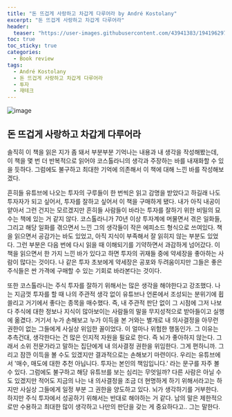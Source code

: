 ```yaml
---
title: "돈 뜨겁게 사랑하고 차갑게 다루어라 by André Kostolany"
excerpt: "돈 뜨겁게 사랑하고 차갑게 다루어라"
header:
  teaser: "https://user-images.githubusercontent.com/43941383/194196297-77e92373-6149-47b2-a229-6833b2e31622.png"
toc: true
toc_sticky: true
categories:
  - Book review
tags:
  - André Kostolany
  - 돈 뜨겁게 사랑하고 차갑게 다루어라
  - 투자
  - 재테크
---
```


![image](https://user-images.githubusercontent.com/43941383/194196297-77e92373-6149-47b2-a229-6833b2e31622.png)

## 돈 뜨겁게 사랑하고 차갑게 다루어라

솔직히 이 책을 읽은 지가 좀 돼서 부분부분 기억나는 내용과 내 생각을 작성해봤는데, 이 책을 몇 번 더 반복적으로 읽어야 코스톨라니의 생각과 주장하는 바를 내재화할 수 있을 듯하다. 그럼에도 불구하고 최대한 기억에 의존해서 이 책에 대해 느낀 바를 작성해보겠다.

흔히들 유튜브에 나오는 투자의 구루들이 한 번씩은 읽고 감명을 받았다고 하길래 나도 투자자가 되고 싶어서, 투자를 잘하고 싶어서 이 책을 구매하게 됐다. 내가 아직 내공이 얕아서 그런 건지는 모르겠지만 흔히들 사람들이 바라는 투자를 잘하기 위한 비밀의 묘수는 책에 있는 거 같지 않다. 코스톨라니가 70년 이상 투자계에 머물면서 겪은 일화들, 그리고 해당 일화를 겪으면서 느낀 그의 생각들이 작은 에피소드 형식으로 쓰여있다. 책을 읽으면서 공감가는 바도 있었고, 아직 지식이 부족해서 잘 읽히지 않는 부분도 있었다. 그런 부분은 다음 번에 다시 읽을 때 이해되기를 기약하면서 과감하게 넘어갔다. 이 책을 읽으면서 한 가지 느낀 바가 있다고 하면 투자의 귀재들 중에 약세장을 좋아하는 사람이 많다는 것이다. 나 같은 투자 초보에게 약세장은 공포와 두려움이지만 그들은 좋은 주식들은 싼 가격에 구매할 수 있는 기회로 바라본다는 것이다.

또한 코스톨라니는 주식 투자를 잘하기 위해서는 많은 생각을 해야한다고 강조했다. 나는 지금껏 투자를 할 때 나의 주관적 생각 없이 유튜브나 언론에서 조성되는 분위기에 휩쓸리고 거기에서 좋다는 종목을 매수했다. 즉, 내 주관적 판단 없이 그 시점에 그저 나보다 주식에 대한 정보나 지식이 많아보이는 사람들의 말을 무지성적으로 받아들이고 실행에 옮겼다. 거기서 누가 손해보고 누가 이득을 본 거와는 별개로 내 의사결정을 아무런 권한이 없는 그들에게 사실상 위임한 꼴이었다. 이 얼마나 위험한 행동인가. 그 이유는 추측건대, 생각한다는 건 많은 인지적 자원을 필요로 한다. 즉 뇌가 좋아하지 않는다. 그래서 소위 전문가라고 말하는 집단에게 내 의사결정 권한을 위임한다. 그게 편하니까. 그리고 잠깐 이득을 볼 수도 있겠지만 결과적으로는 손해보기 마련이다. 우리는 유튜브에서 '매수, 매도에 대한 추천 아닙니다. 투자는 본인의 책임입니다.' 라는 문구를 자주 볼 수 있다. 그럼에도 불구하고 해당 유튜브를 보는 심리는 무엇일까? 다른 사람은 아닐 수도 있겠지만 적어도 지금의 나는 내 의사결정을 조금 더 현명하게 하기 위해서라고는 하지만 사실상 그들에게 일정 부분 그 권한을 양도하고 있다. 뇌가 생각하기를 거부한다. 하지만 주식 투자에서 성공하기 위해서는 반대로 해야하는 거 같다. 남의 말은 제한적으로만 수용하고 최대한 많이 생각하고 나만의 판단을 갖는 게 중요하다고.. 그는 말한다.
